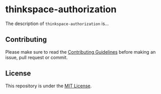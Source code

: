 # thinkspace-authorization
The description of `thinkspace-authorization` is...

## Contributing
Please make sure to read the [Contributing Guidelines](https://github.com/sixthedge/cellar/blob/master/CONTRIBUTING.md) before making an issue, pull request or commit.

## License
This repository is under the [MIT License](https://github.com/sixthedge/cellar/blob/master/LICENSE.md).